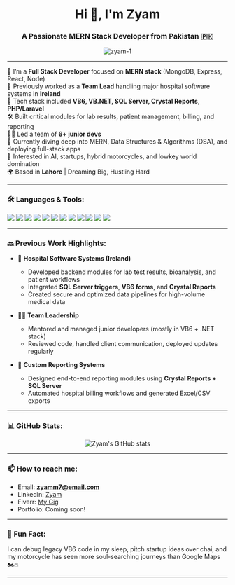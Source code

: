 <h1 align="center">Hi 👋, I'm Zyam</h1>
<h3 align="center">A Passionate MERN Stack Developer from Pakistan 🇵🇰</h3>

<p align="center">
  <img src="https://komarev.com/ghpvc/?username=zyam-1&label=Profile%20views&color=0e75b6&style=flat" alt="zyam-1" />
</p>

---

🚀 I’m a **Full Stack Developer** focused on **MERN stack** (MongoDB, Express, React, Node)  
💼 Previously worked as a **Team Lead** handling major hospital software systems in **Ireland**  
🔧 Tech stack included **VB6, VB.NET, SQL Server, Crystal Reports, PHP/Laravel**  
🛠️ Built critical modules for lab results, patient management, billing, and reporting  
👨‍💻 Led a team of **6+ junior devs**  
🌱 Currently diving deep into MERN, Data Structures & Algorithms (DSA), and deploying full-stack apps  
🧠 Interested in AI, startups, hybrid motorcycles, and lowkey world domination  
🌍 Based in **Lahore** | Dreaming Big, Hustling Hard

---

### 🛠️ Languages & Tools:

<p align="left">
  <img src="https://img.shields.io/badge/-JavaScript-black?style=flat-square&logo=javascript" />
  <img src="https://img.shields.io/badge/-Node.js-black?style=flat-square&logo=node.js" />
  <img src="https://img.shields.io/badge/-React-black?style=flat-square&logo=react" />
  <img src="https://img.shields.io/badge/-MongoDB-black?style=flat-square&logo=mongodb" />
  <img src="https://img.shields.io/badge/-Express-black?style=flat-square&logo=express" />
  <img src="https://img.shields.io/badge/-Laravel-black?style=flat-square&logo=laravel" />
  <img src="https://img.shields.io/badge/-PHP-black?style=flat-square&logo=php" />
  <img src="https://img.shields.io/badge/-SQL Server-black?style=flat-square&logo=microsoft-sql-server" />
  <img src="https://img.shields.io/badge/-VB.NET-black?style=flat-square&logo=visualstudio" />
  <img src="https://img.shields.io/badge/-VB6-black?style=flat-square&logo=windows" />
  <img src="https://img.shields.io/badge/-Git-black?style=flat-square&logo=git" />
  <img src="https://img.shields.io/badge/-VS Code-black?style=flat-square&logo=visual-studio-code" />
</p>

---

### 🔙 Previous Work Highlights:

- 🏥 **Hospital Software Systems (Ireland)**  
  - Developed backend modules for lab test results, bioanalysis, and patient workflows  
  - Integrated **SQL Server triggers**, **VB6 forms**, and **Crystal Reports**  
  - Created secure and optimized data pipelines for high-volume medical data  

- 🧑‍🏫 **Team Leadership**  
  - Mentored and managed junior developers (mostly in VB6 + .NET stack)  
  - Reviewed code, handled client communication, deployed updates regularly  

- 🧾 **Custom Reporting Systems**  
  - Designed end-to-end reporting modules using **Crystal Reports + SQL Server**  
  - Automated hospital billing workflows and generated Excel/CSV exports  

---

### 📊 GitHub Stats:

<p align="center">
  <img src="https://github-readme-stats.vercel.app/api?username=zyam-1&show_icons=true&theme=radical" alt="Zyam's GitHub stats" />
</p>

---

### 📫 How to reach me:
- Email: **zyamm7@email.com**
- LinkedIn: [Zyam](www.linkedin.com/in/zyam-maqsood-166227271)
- Fiverr: [My Gig](https://www.fiverr.com/s/gDwND0a)
- Portfolio: Coming soon!

---

### 💬 Fun Fact:
I can debug legacy VB6 code in my sleep, pitch startup ideas over chai, and my motorcycle has seen more soul-searching journeys than Google Maps 🏍️🔥

---


